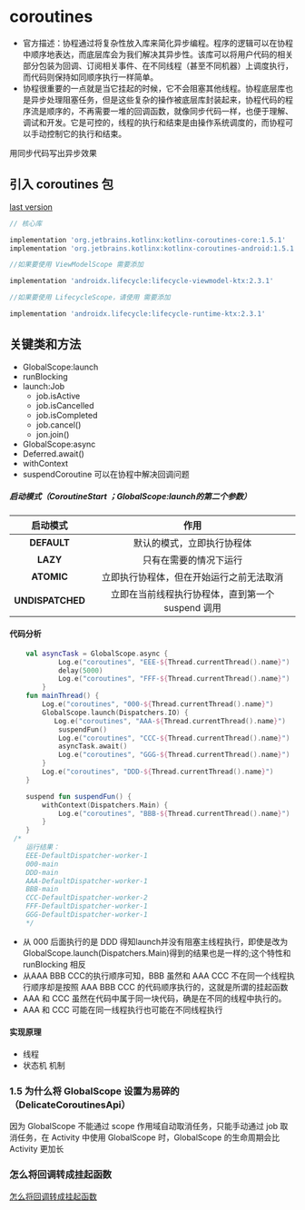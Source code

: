 # coroutines

* 官方描述：协程通过将复杂性放入库来简化异步编程。程序的逻辑可以在协程中顺序地表达，而底层库会为我们解决其异步性。该库可以将用户代码的相关部分包装为回调、订阅相关事件、在不同线程（甚至不同机器）上调度执行，而代码则保持如同顺序执行一样简单。
* 协程很重要的一点就是当它挂起的时候，它不会阻塞其他线程。协程底层库也是异步处理阻塞任务，但是这些复杂的操作被底层库封装起来，协程代码的程序流是顺序的，不再需要一堆的回调函数，就像同步代码一样，也便于理解、调试和开发。它是可控的，线程的执行和结束是由操作系统调度的，而协程可以手动控制它的执行和结束。

用同步代码写出异步效果

## 引入 coroutines 包

[last version](https://mvnrepository.com/artifact/org.jetbrains.kotlinx/kotlinx-coroutines-core)

```gradle
// 核心库

implementation 'org.jetbrains.kotlinx:kotlinx-coroutines-core:1.5.1'
implementation 'org.jetbrains.kotlinx:kotlinx-coroutines-android:1.5.1'

//如果要使用 ViewModelScope 需要添加

implementation 'androidx.lifecycle:lifecycle-viewmodel-ktx:2.3.1'

//如果要使用 LifecycleScope，请使用 需要添加

implementation 'androidx.lifecycle:lifecycle-runtime-ktx:2.3.1' 

```




## 关键类和方法
* GlobalScope:launch
* runBlocking
* launch:Job
  * job.isActive
  * job.isCancelled
  * job.isCompleted
  * job.cancel()
  * jon.join()
* GlobalScope:async
* Deferred.await()
* withContext
* suspendCoroutine  可以在协程中解决回调问题

##### 启动模式（CoroutineStart ；GlobalScope:launch的第二个参数）
<table>
<thead>
<tr>
<th style="text-align:center">启动模式</th>
<th style="text-align:center">作用</th>
</tr>
</thead>
<tbody>
<tr>
<td style="text-align:center"><strong>DEFAULT</strong></td>
<td style="text-align:center">默认的模式，立即执行协程体</td>
</tr>
<tr>
<td style="text-align:center"><strong>LAZY</strong></td>
<td style="text-align:center">只有在需要的情况下运行</td>
</tr>
<tr>
<td style="text-align:center"><strong>ATOMIC</strong></td>
<td style="text-align:center">立即执行协程体，但在开始运行之前无法取消</td>
</tr>
<tr>
<td style="text-align:center"><strong>UNDISPATCHED</strong></td>
<td style="text-align:center">立即在当前线程执行协程体，直到第一个 suspend 调用</td>
</tr>
</tbody>
</table>

#### 代码分析
```kotlin
    val asyncTask = GlobalScope.async {
            Log.e("coroutines", "EEE-${Thread.currentThread().name}")
            delay(5000)
            Log.e("coroutines", "FFF-${Thread.currentThread().name}")
        }
    fun mainThread() {
        Log.e("coroutines", "000-${Thread.currentThread().name}")
        GlobalScope.launch(Dispatchers.IO) {
           Log.e("coroutines", "AAA-${Thread.currentThread().name}")
            suspendFun()
            Log.e("coroutines", "CCC-${Thread.currentThread().name}")
            asyncTask.await()
            Log.e("coroutines", "GGG-${Thread.currentThread().name}")
        }
        Log.e("coroutines", "DDD-${Thread.currentThread().name}")
    }

    suspend fun suspendFun() {
        withContext(Dispatchers.Main) {
            Log.e("coroutines", "BBB-${Thread.currentThread().name}")
        }
    }
 /*
    运行结果：
    EEE-DefaultDispatcher-worker-1
    000-main
    DDD-main
    AAA-DefaultDispatcher-worker-1
    BBB-main
    CCC-DefaultDispatcher-worker-2
    FFF-DefaultDispatcher-worker-1
    GGG-DefaultDispatcher-worker-1
    */
```
* 从 000 后面执行的是 DDD 得知launch并没有阻塞主线程执行，即使是改为GlobalScope.launch(Dispatchers.Main)得到的结果也是一样的;这个特性和 runBlocking 相反
* 从AAA BBB CCC的执行顺序可知，BBB 虽然和 AAA CCC 不在同一个线程执行顺序却是按照 AAA BBB CCC 的代码顺序执行的，这就是所谓的挂起函数
* AAA 和 CCC 虽然在代码中属于同一块代码，确是在不同的线程中执行的。
* AAA 和 CCC 可能在同一线程执行也可能在不同线程执行

#### 实现原理
* 线程
* 状态机 机制

### 1.5 为什么将 GlobalScope 设置为易碎的（DelicateCoroutinesApi）
因为 GlobalScope 不能通过 scope 作用域自动取消任务，只能手动通过 job 取消任务，在 Activity 中使用 GlobalScope 时，GlobalScope 的生命周期会比 Activity 更加长

### 怎么将回调转成挂起函数

[怎么将回调转成挂起函数](https://www.bilibili.com/video/BV13y4y1g7g3)

